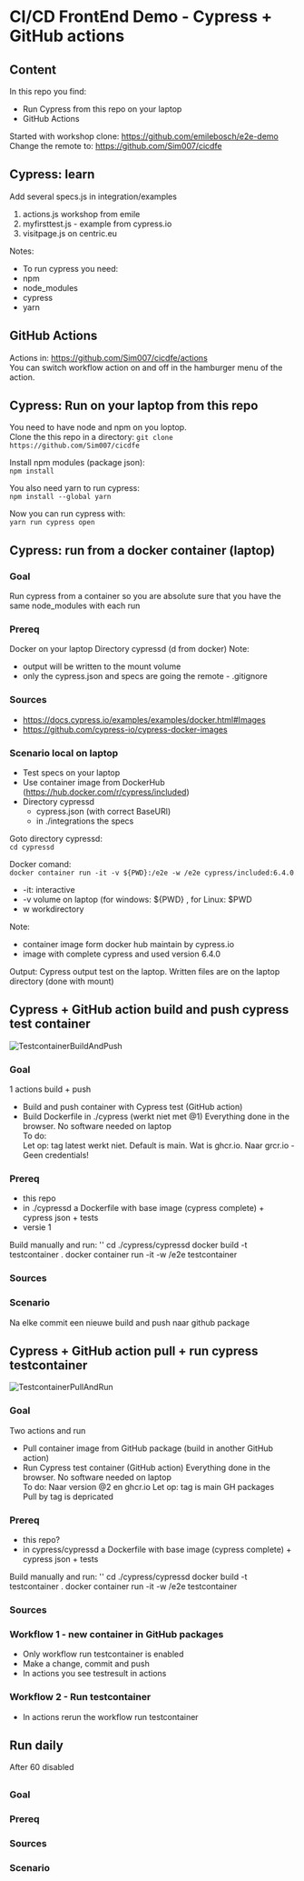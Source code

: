 # CI/CD FrontEnd Demo - Cypress + GitHub actions

## Content
In this repo you find:
- Run Cypress from this repo on your laptop
- GitHub Actions

Started with workshop clone: 
 https://github.com/emilebosch/e2e-demo   
Change the remote to: 
 https://github.com/Sim007/cicdfe 

## Cypress: learn
Add several specs.js in integration/examples 
1) actions.js workshop from emile
2) myfirsttest.js - example from cypress.io  
3) visitpage.js on centric.eu

Notes:  
- To run cypress you need:
- npm
- node_modules
- cypress
- yarn

## GitHub Actions

Actions in: https://github.com/Sim007/cicdfe/actions  
You can switch workflow action on and off in the hamburger menu of the action.

## Cypress: Run on your laptop from this repo
You need to have node and npm on you loptop.  
Clone the this repo in a directory:
``git clone https://github.com/Sim007/cicdfe``

Install npm modules (package json):  
``npm install``

You also need yarn to run cypress:  
``npm install --global yarn``

Now you can run cypress with:   
``yarn run cypress open``
## Cypress: run from a docker container (laptop)
### Goal
Run cypress from a container so you are absolute sure that you have the same node_modules with each run
### Prereq
Docker on your laptop
Directory cypressd (d from docker)
Note: 
- output will be written to the mount volume
- only the cypress.json and specs are going the remote - .gitignore

### Sources
- https://docs.cypress.io/examples/examples/docker.html#Images 
- https://github.com/cypress-io/cypress-docker-images

### Scenario local on laptop
- Test specs on your laptop  
- Use container image from DockerHub (https://hub.docker.com/r/cypress/included)   
- Directory cypressd
  - cypress.json (with correct BaseURl)
  - in ./integrations the specs 

Goto directory cypressd:  
`` cd cypressd ``  

Docker comand:  
``
docker container run -it -v ${PWD}:/e2e -w /e2e cypress/included:6.4.0
``
- -it: interactive
- -v volume on laptop (for windows: ${PWD} , for Linux: $PWD 
- w workdirectory 

Note: 
- container image form docker hub maintain by cypress.io
- image with complete cypress and used version 6.4.0

Output:
Cypress output test on the laptop.
Written files are on the laptop directory (done with mount) 

## Cypress + GitHub action build and push cypress test container

![TestcontainerBuildAndPush](https://github.com/Sim007/cicdfe/workflows/TestcontainerBuildAndPush/badge.svg)

### Goal
1 actions build + push
- Build and push container with Cypress test (GitHub action)
- Build Dockerfile in ./cypress (werkt niet met @1)
Everything done in the browser. No software needed on laptop  
To do:  
Let op: tag latest werkt niet. Default is main.
Wat is ghcr.io. Naar grcr.io - Geen credentials!

### Prereq
- this repo
- in ./cypressd a Dockerfile with base image (cypress complete) + cypress json + tests
- versie 1

Build manually and run:
''
cd ./cypress/cypressd
docker build -t testcontainer .
docker container run -it -w /e2e testcontainer
### Sources
### Scenario
Na elke commit een nieuwe build and push naar github package

## Cypress + GitHub action pull + run cypress testcontainer

![TestcontainerPullAndRun](https://github.com/Sim007/cicdfe/workflows/TestcontainerPullAndRun/badge.svg)
### Goal
Two actions and run
- Pull container image from GitHub package (build in another GitHub action)
- Run Cypress test container (GitHub action)
Everything done in the browser. No software needed on laptop  
To do:
Naar version @2 en ghcr.io
Let op: tag is main GH packages  
Pull by tag is depricated  
### Prereq
- this repo?
- in cypress/cypressd a Dockerfile with base image (cypress complete) + cypress json + tests

Build manually and run:
''
cd ./cypress/cypressd
docker build -t testcontainer .
docker container run -it -w /e2e testcontainer

### Sources
### Workflow 1 - new container in GitHub packages
- Only workflow run testcontainer is enabled
- Make a change, commit and push
- In actions you see testresult in actions
### Workflow 2 - Run testcontainer
- In actions rerun the workflow run testcontainer

## Run daily
After 60 disabled

## <Case>

### Goal
### Prereq

### Sources
### Scenario 




